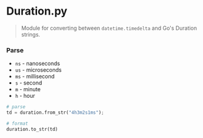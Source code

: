 # Duration.py

> Module for converting between `datetime.timedelta` and Go's Duration strings.


### Parse

* `ns` - nanoseconds
* `us` - microseconds
* `ms` - millisecond
* `s` - second
* `m` - minute
* `h` - hour

``` py
# parse
td = duration.from_str("4h3m2s1ms");

# format
duration.to_str(td)
```
